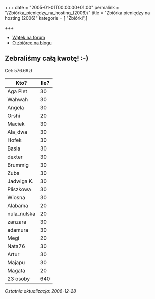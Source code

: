 +++
date = "2005-01-01T00:00:00+01:00"
permalink = "/Zbiórka_pieniędzy_na_hosting_(2006)/"
title = "Zbiórka pieniędzy na hosting (2006)"
kategorie = [ "Zbiórki",]

+++

-   [Wątek na forum](http://www.atopowe-zapalenie.pl/forum/viewtopic.php?t=3093)
-   [O zbiórce na blogu](http://blog.atopowe.pl/2006/11/10/zrzutka-na-hosting/)

Zebraliśmy całą kwotę! :-)
--------------------------

Cel: 576.69zł

| Kto?         | Ile? |
|--------------|------|
| Aga Piet     | 30   |
| Wahwah       | 30   |
| Angela       | 30   |
| Orshi        | 20   |
| Maciek       | 30   |
| Ala_dwa     | 30   |
| Hofek        | 30   |
| Basia        | 30   |
| dexter       | 30   |
| Brummig      | 30   |
| Zuba         | 30   |
| Jadwiga K.   | 30   |
| Pliszkowa    | 30   |
| Wiosna       | 30   |
| Alabama      | 20   |
| nula_nulska | 20   |
| zanzara      | 30   |
| adamura      | 30   |
| Megi         | 20   |
| Nata76       | 30   |
| Artur        | 30   |
| Majapu       | 30   |
| Magata       | 20   |
| 23 osoby     | 640  |

*Ostatnia aktualizacja: 2006-12-28*
